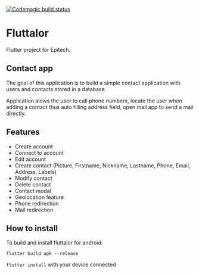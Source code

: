 [![Codemagic build status](https://api.codemagic.io/apps/5fba6775e4a29f75aa35851d/5fba6775e4a29f75aa35851c/status_badge.svg)](https://codemagic.io/apps/5fba6775e4a29f75aa35851d/5fba6775e4a29f75aa35851c/latest_build)

# Fluttalor

Flutter project for Epitech.

## Contact app

The goal of this application is to build a simple contact application with users and contacts stored in a database.

Application alows the user to call phone numbers, locate the user when adding a contact thus auto filling address field, open mail app to send a mail directly.

## Features

* Create account
* Connect to account
* Edit account
* Create contact (Picture, Firstname, Nickname, Lastname, Phone, Email, Address, Labels)
* Modify contact
* Delete contact
* Contact modal
* Geolocation feature
* Phone redirection
* Mail redirection

## How to install

To build and install fluttalor for android:

```flutter build apk --release```

```flutter install``` with your device connected